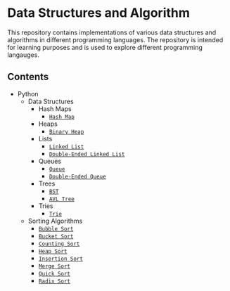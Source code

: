 # Data Structures and Algorithm 
This repository contains implementations of various data structures and algorithms in different programming languages. The repository is intended for learning purposes and is used to explore different programming langauges.

## Contents
* Python
    * Data Structures
        * Hash Maps
            * [`Hash Map`](https://github.com/Woobs8/data_structures_and_algorithms/blob/master/Python/DataStructures/HashMaps/hash_map.py)
        * Heaps
            * [`Binary Heap`](https://github.com/Woobs8/data_structures_and_algorithms/blob/master/Python/DataStructures/Heaps/binary_heap.py)
        * Lists
            * [`Linked List`](https://github.com/Woobs8/data_structures_and_algorithms/blob/master/Python/DataStructures/Lists/linked_list.py)
            * [`Double-Ended Linked List`](https://github.com/Woobs8/data_structures_and_algorithms/blob/master/Python/DataStructures/Heaps/de_linked_list.py)
        * Queues
            * [`Queue`](https://github.com/Woobs8/data_structures_and_algorithms/blob/master/Python/DataStructures/Queues/queue.py)
            * [`Double-Ended Queue`](https://github.com/Woobs8/data_structures_and_algorithms/blob/master/Python/DataStructures/Queues/de_queue.py)
        * Trees
            * [`BST`](https://github.com/Woobs8/data_structures_and_algorithms/blob/master/Python/DataStructures/Trees/binary_search_tree.py)
            * [`AVL Tree`](https://github.com/Woobs8/data_structures_and_algorithms/blob/master/Python/DataStructures/Trees/avl_tree.py)
        * Tries
            * [`Trie`](https://github.com/Woobs8/data_structures_and_algorithms/blob/master/Python/DataStructures/Tries/trie.py)
    * Sorting Algorithms
        * [`Bubble Sort`](https://github.com/Woobs8/data_structures_and_algorithms/blob/master/Python/Sorting/bubble_sort.py)
        * [`Bucket Sort`](https://github.com/Woobs8/data_structures_and_algorithms/blob/master/Python/Sorting/bucket_sort.py)
        * [`Counting Sort`](https://github.com/Woobs8/data_structures_and_algorithms/blob/master/Python/Sorting/counting_sort.py)
        * [`Heap Sort`](https://github.com/Woobs8/data_structures_and_algorithms/blob/master/Python/Sorting/heap_sort.py)
        * [`Insertion Sort`](https://github.com/Woobs8/data_structures_and_algorithms/blob/master/Python/Sorting/insertion_sort.py)
        * [`Merge Sort`](https://github.com/Woobs8/data_structures_and_algorithms/blob/master/Python/Sorting/merge_sort.py)
        * [`Quick Sort`](https://github.com/Woobs8/data_structures_and_algorithms/blob/master/Python/Sorting/quick_sort.py)
        * [`Radix Sort`](https://github.com/Woobs8/data_structures_and_algorithms/blob/master/Python/Sorting/radix_sort.py)

